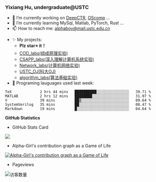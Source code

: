 ### Yixiang Hu, undergraduate@USTC
<!--
**Alpha-Girl/Alpha-Girl** is a ✨ _special_ ✨ repository because its `README.md` (this file) appears on your GitHub profile.-->
- 🔭 I’m currently working on [DeepCTR](https://github.com/Alpha-Girl/DeepCTR-Torch), [OScomp](https://github.com/Alpha-Girl/TisuOS) ...
- 🌱 I’m currently learning MySql, Matlab, PyTorch, Rust ...
- 📫 How to reach me: [alphaboy@mail.ustc.edu.cn](mailto:alphaboy@mail.ustc.edu.cn)
<!--- ⚡ Fun fact: ⚽, 🎱, 🎮, 🚲...-->
- ✨ My projects:
  * **Plz star⭐ it！**
  * [COD_labs(组成原理实验)](https://github.com/Alpha-Girl/COD_labs)
  * [CSAPP_labs(深入理解计算机系统实验)](https://github.com/Alpha-Girl/SCAPP_labs)
  * [Network_labs(计算机网络实验)](https://github.com/Alpha-Girl/Network_2020)
  * [USTC_OJ(科大OJ)](https://github.com/Alpha-Girl/USTC.OJ)
  * [algorithm_labs(算法基础实验)](https://github.com/Alpha-Girl/algorithm2020_labs)
- 💬 Programing lauguages used last week: 
<!--START_SECTION:waka-->
```text
TeX             2 hrs 44 mins   ██████████░░░░░░░░░░░░░░░   39.71 % 
MATLAB          2 hrs 12 mins   ████████░░░░░░░░░░░░░░░░░   31.97 % 
V               39 mins         ██▒░░░░░░░░░░░░░░░░░░░░░░   09.64 % 
SystemVerilog   35 mins         ██░░░░░░░░░░░░░░░░░░░░░░░   08.47 % 
Markdown        19 mins         █░░░░░░░░░░░░░░░░░░░░░░░░   04.64 % 
```
<!--END_SECTION:waka-->
**GitHub Statistics**
  - GitHub Stats Card
  
  <img align="center" src="https://github-readme-stats.anuraghazra1.vercel.app/api?username=Alpha-Girl&show_icons=true">

  
  - Alpha-Girl's contribution graph as a Game of Life
  
  [![Alpha-Girl's contribution graph as a Game of Life](https://github4life.herokuapp.com/Alpha-Girl.gif)](https://github4life.herokuapp.com/Alpha-Girl) 
  
  - Pageviews
  
  <img align='center' src="https://profile-counter.glitch.me/Alpha-Girl/count.svg" alt="访客数量"/>

